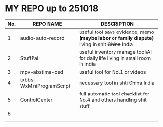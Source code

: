 # MY REPO up to 251018
|No.| REPO NAME | DESCRIPTION | 
|------|------|------|
|1|audio-auto-record |useful tool save evidence, memo **(maybe labor or family dispute)**  living in shit ~~China~~ India |
|2| StuffPal  | useful inventory manage tool/AI for daily life living in small room in India| 
|3| mpv-abstime-osd    | useful tool for No.1 or videos |
|4| txbbs-WxMiniProgramScript  | necessary tool in shti ~~China~~ India| 
|5| ControlCenter | full automatic tool checklist for No.4 and others handling shit stuff  |
|6|   |  |
||   |  |
||   |  |
